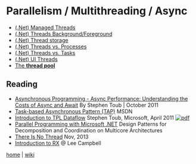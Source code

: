 # Parallelism / Multithreading / Async

+ [(.Net) Managed Threads](./parallel/dotnetManagedThreads.md)
+ [(.Net) Threads Background/Foreground](./parallel/dotnetThreadsBackForeGround.md)
+ [(.Net) Thread storage](./parallel/threadLocalStorage.md)
+ [(.Net) Threads vs. Processes](./parallel/dotnetThreadsProcesses.md)
+ [(.Net) Threads vs. Tasks](./parallel/dotnetThreadsTasks.md)
+ [(.Net) UI Threads](./parallel/dotnetUIThreads.md)
+ [The **thread pool**](./parallel/threadPool.md)

## Reading

+ [Asynchronous Programming - Async Performance: Understanding the Costs of Async and Await](https://msdn.microsoft.com/en-us/magazine/hh456402.aspx) By Stephen Toub | October 2011
+ [Task-based Asynchronous Pattern (TAP)](https://docs.microsoft.com/en-us/dotnet/standard/asynchronous-programming-patterns/task-based-asynchronous-pattern-tap) MSDN
+ [Introduction to TPL Dataflow](./TPLDataflow.pdf) Stephen Toub, Microsoft, April 2011 [![pdf](https://img.shields.io/badge/file-pdf-brightgreen.svg)](./parallel/TPLDataflow.pdf)
+ [Parallel Programming with Microsoft .NET](https://msdn.microsoft.com/en-us/library/ff963553.aspx) Design Patterns for Decomposition and Coordination on Multicore Architectures
+ [There Is No Thread](http://blog.stephencleary.com/2013/11/there-is-no-thread.html) Nov, 2013
+ [Introduction to RX](http://www.introtorx.com/Content/v1.0.10621.0/02_KeyTypes.html) @ Lee Campbell

[home](README.md)
|
[wiki](https://github.com/illegitimis/Tutorial/wiki)